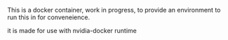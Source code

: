 This is a docker container, work in progress, to provide an environment to run this in for conveneience.

it is made for use with nvidia-docker runtime


